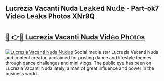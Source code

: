 ## Lucrezia Vacanti Nuda Le𝚊k𝚎d N𝚞𝚍e - Part-ok7 Vid𝚎o Le𝚊ks Photos XNr9Q

# <h2><a href="http://fbfbtu.evod.top/?m=Lucrezia+Vacanti+Nuda">🔗 👉🔴 Lucrezia Vacanti Nuda Vid𝚎o Ph𝚘t𝚘s</a></h2>

[![Lucrezia Vacanti Nuda N𝚞d𝚎s](https://i.imgur.com/8V9OHl7.gif)](http://fbfbtu.evod.top/?m=Lucrezia+Vacanti+Nuda)
Social media star Lucrezia Vacanti Nuda and content creator, acclaimed for posting dance and lifestyle themes through dance challenges and mini vlogs. The public eye has been on Lucrezia Vacanti Nuda lately, a man of great influence and power in the business world. 
